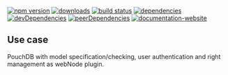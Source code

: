 <!-- #!/usr/bin/env markdown
-*- coding: utf-8 -*-

region header
Copyright Torben Sickert 16.12.2012

License
   This library written by Torben Sickert stand under a creative commons
   naming 3.0 unported license.
   see http://creativecommons.org/licenses/by/3.0/deed.de
endregion -->

[![npm version](https://badge.fury.io/js/databasewebnodeplugin.svg)](https://www.npmjs.com/package/databasewebnodeplugin)
[![downloads](https://img.shields.io/npm/dy/databasewebnodeplugin.svg)](https://www.npmjs.com/package/databasewebnodeplugin)
[![build status](https://travis-ci.org/thaibault/databaseWebNodePlugin.svg?branch=master)](https://travis-ci.org/thaibault/databaseWebNodePlugin)
[![dependencies](https://img.shields.io/david/thaibault/databasewebnodeplugin.svg)](https://david-dm.org/thaibault/databasewebnodeplugin)
[![devDependencies](https://img.shields.io/david/dev/thaibault/databasewebnodeplugin.svg)](https://david-dm.org/thaibault/databasewebnodeplugin?type=dev)
[![peerDependencies](https://img.shields.io/david/peer/thaibault/databasewebnodeplugin.svg)](https://david-dm.org/thaibault/databasewebnodeplugin?type=peer)
[![documentation-website](https://img.shields.io/website-up-down-green-red/http/torben.website/databaseWebNodePlugin.svg?label=documentation-website)](http://torben.website/databaseWebNodePlugin)

Use case
--------

PouchDB with model specification/checking, user authentication and right
management as webNode plugin.

<!-- region vim modline
vim: set tabstop=4 shiftwidth=4 expandtab:
vim: foldmethod=marker foldmarker=region,endregion:
endregion -->
